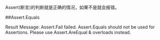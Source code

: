 ﻿
Assert(断言)的判断就是正确的情况，如果不是就会报错。

##Assert.Equals

Result Message:	Assert.Fail failed. Assert.Equals should not be used for Assertions. 
Please use Assert.AreEqual & overloads instead.

